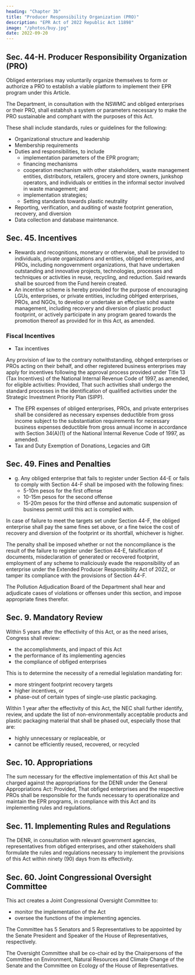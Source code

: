 ```yaml
---
heading: "Chapter 3b"
title: "Producer Responsibility Organization (PRO)"
description: "EPR Act of 2022 Republic Act 11898"
image: "/photos/buy.jpg"
date: 2022-09-20
---
```



## Sec. 44-H. Producer Responsibility Organization (PRO)

Obliged enterprises may voluntarily organize themselves to form or authorize a PRO to establish a viable platform to implement their EPR program under this Article.

The Department, in consultation with the NSWMC and obliged enterprises or their PRO, shall estabhsh a system
or parameters necessary to make the PRO sustainable and comphant with the purposes of this Act. 

These shall include standards, rules or guidelines for the following:
- Organizational structure and leadership
- Membership requirements
- Duties and responsibilities, to include
  - implementation parameters of the EPR program;
  - financing mechanisms
  - cooperation mechanism with other stakeholders, waste management entities, distributors, retailers, grocery and store owners, junkshop operators, and individuals or entities in the informal sector involved in waste management; and
  - implementation strategies;
  - Setting standards towards plastic neutrality
- Reporting, verification, and auditing of waste footprint generation, recovery, and diversion
- Data collection and database maintenance.



<!-- Sec. 7. Section 45 of Republic Act No. 9003 is amended: -->

## Sec. 45. Incentives

- Rewards and recognitions, monetary or otherwise, shall be provided to individuals, private organizations and entities, obliged enterprises, and PROs, including nongovernment organizations, that have undertaken outstanding and innovative projects, technologies, processes and techniques or activities in reuse, recycling, and reduction. Said rewards shall
be sourced from the Fund herein created. 
- An incentive scheme is hereby provided for the purpose of encouraging LGUs, enterprises, or private entities, including obHged enterprises, PROs, and NGOs, to develop or undertake an effective sohd waste management, including recovery and diversion of plastic product footprint, or actively participate in any program geared towards the promotion thereof
as provided for in this Act, as amended. 


### Fiscal Incentives

- Tax incentives

Any provision of law to the contrary notwithstanding, obhged enterprises or PROs acting on their behalf, and other registered business enterprises may apply for incentives following the approval process provided under Title 13 (Tax Incentives) of the National Internal Revenue Code of 1997, as amended, for eligible activities: Provided, That such activities shall undergo the standard processes in the identification of qualified activities under the Strategic Investment Priority Plan (SIPP).
- The EPR expenses of obliged enterprises, PROs, and private enterprises shall be considered as necessary expenses deductible from gross income subject to the substantiation requirements for necessary business expenses deductible from gross annual income in accordance with Section 34(A)(1) of the National Internal Revenue Code of 1997, as amended.
- Tax and Duty Exemption of Donations, Legacies and Gift


<!-- Sec. 8. Section 49 of Republic Act No. 9003 is amended: -->

## Sec. 49. Fines and Penalties

- g. Any obliged enterprise that fails to register under Section 44-E or fails to comply with Section 44-F shall be imposed with the following fines:
  - 5-10m pesos for the first offense
  - 10-15m pesos for the second offense
  - 15-20m pesos for the third offense and automatic suspension of business permit until this act is complied with.

In case of failure to meet the targets set under Section 44-F, the obliged enterprise shall pay the same fines set above, or a fine twice the cost of recovery and diversion of the footprint or its shortfall, whichever is higher.

The penalty shall be imposed whether or not the noncompliance is the result of the failure to register under Section 44-E, falsification of documents, misdeclaration of generated or recovered footprint, employment of any scheme to maliciously evade the responsibility of an enterprise under the Extended Producer Responsibility Act of 2022, or tamper its compliance with the provisions of Section 44-F.

The Pollution Adjudication Board of the Department shall hear and adjudicate cases of violations or offenses under this section, and impose appropriate fines therefor.


## Sec. 9. Mandatory Review

Within 5 years after the effectivity of this Act, or as the need arises, Congress shall review:
- the accomplishments, and impact of this Act
- the performance of its implementing agencies
- the compliance of obfiged enterprises 

This is to determine the necessity of a remedial legislation mandating for:
- more stringent footprint recovery targets
- higher incentives, or
- phase-out of certain types of single-use plastic packaging.


Within 1 year after the effectivity of this Act, the NEC shall further identify, review, and update the list of
non-environmentally acceptable products and plastic packaging material that shall be phased out, especially those
that are:
- highly unnecessary or replaceable, or
- cannot be efficiently reused, recovered, or recycled


## Sec. 10. Appropriations

The sum necessary for the effective implementation of this Act shall be charged against the appropriations for the DENR under the General Appropriations Act: Provided, That obfiged enterprises and the respective PROs shall be responsible for the funds necessary to operationalize and maintain the EPR programs, in compliance with this Act and its implementing rules and
regulations.


## Sec. 11. Implementing Rules and Regulations

The DENR, in consultation with relevant government agencies, representatives from obfiged enterprises, and other stakeholders
shall formulate the rules and regulations necessary to implement the provisions of this Act within ninety (90) days
from its effectivity.


<!-- Sec. 12. Section 60 of Republic Act No. 9003 is amended: -->


## Sec. 60. Joint Congressional Oversight Committee

This act creates a Joint Congressional Oversight Committee to:
- monitor the implementation of the Act
- oversee the functions of the implementing agencies. 

The Committee has 5 Senators and 5 Representatives to be appointed by the Senate President and Speaker of the House of Representatives, respectively. 

The Oversight Committee shall be co-chair ed by the Chairpersons of the Committee on Environment, Natural Resources and Climate Change of the Senate and the Committee on Ecology of the House of Representatives.


<!-- Sec. 13. Separability Clause

If any portion or provision of this Act is declared unconstitutional, the remainder of this Act or any provision not affected thereby shall remain in force and effect.


Sec. 14. Repealing Clause

Any law, presidential decree or issuance, executive order, letter of instruction, rule or regulation inconsistent or contrary to the provisions of this Act is hereby repealed or modified accordingly.


Sec. 15. Effectivity

This Act shall take effect after 15 days following its complete publication in the Official Gazette or in a newspaper of general circulation. -->

<!--      Approved,

LORD ALLAN ffAY Q. VELASCO             VICENTE C. SOTTO III
     Spealc^r^f the House              President of\he Senate
      of Representatives
                                                                21

     This Act which is a consolidation of Senate Bill No. 2425
and House Bill No. 10696 was passed by the Senate of the
Phihppines and the House of Representatives on May 23, 2022
and May 26, 2022, respectively.




  MARK                lENDOZA      Myra Marie D. villarica
                                      Secretary of the Senate
    Hou.    r Represematives



     Approved:                         ' JUL 2 3 2022
                 Lapses iBta law <m
               without the flognature of iin Presi
               dent, in accordance with ArticJe VI.
               Section 27 (1) of the Oonetitutior
             RODRIGO ROA DUTERTE
                 President of the Philippines

                               o
 -->